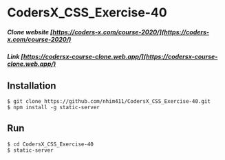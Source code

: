 # CodersX_CSS_Exercise-40

##### Clone website [https://coders-x.com/course-2020/](https://coders-x.com/course-2020/)
##### Link [https://codersx-course-clone.web.app/](https://codersx-course-clone.web.app/)

## Installation

```
$ git clone https://github.com/nhim411/CodersX_CSS_Exercise-40.git
$ npm install -g static-server

```

## Run

```
$ cd CodersX_CSS_Exercise-40
$ static-server
```
